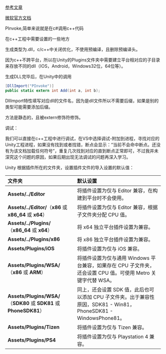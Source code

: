 [参考文章](https://zhuanlan.zhihu.com/p/30746354)

[微软官方文档](https://docs.microsoft.com/zh-cn/dotnet/framework/interop/interop-marshaling)

PInvoke,简单来说就是在c#调用c++代码

 在c++工程中需要设置的一些地方

生成类型为.dll，c/c++中关闭优化，不使用预编译，且删除预编译头。

因为c++不跨平台，所以在Unity的Plugins文件夹中需要建立平台相对应的子目录来存放不同的dll（IOS，Android，Windows32位，64位等）。

生成DLL完毕后，在Unity中的调用

```c#
[DllImport("PInvoke")]
public static extern int Add(int a, int b);
```

DllImport特性填写对应dll的文件名，因为是dll文件所以不需要后缀，如果是别的类型可能需要添加后缀。

方法是静态的，且被extern修饰符修饰。

调试：

我们可以直接在c++工程中进行调试，在VS中选择调试-附加到进程，寻找对应的Unity工程进程，如果没有找到或者找错，断点会显示：“当前不会命中断点。还没有为该文档加载任何符号”，重复几次找到对应的直到断点正常即可，不过我并未深究这个问题的原因，如果后期出现无法调试的问题再深入学习。



Unity 根据插件所在的文件夹，设置插件文件的导入设置的默认值：

| **文件夹**                                                   | **默认设置**                                                 |
| :----------------------------------------------------------- | :----------------------------------------------------------- |
| **Assets/../Editor**                                         | 将插件设置为仅与 Editor 兼容，在构建到平台时不会使用。       |
| **Assets/../Editor/**（**x86** 或 **x86_64** 或 **x64**）    | 将插件设置为仅与 Editor 兼容，根据子文件夹分配 CPU 值。      |
| **Assets/../Plugins/**（**x86_64** 或 **x64**）              | 将 x64 独立平台插件设置为兼容。                              |
| **Assets/../Plugins/x86**                                    | 将 x86 独立平台插件设置为兼容。                              |
| **Assets/Plugins/iOS**                                       | 将插件设置为仅与 iOS 兼容。                                  |
| **Assets/Plugins/WSA/**（**x86** 或 **ARM**）                | 将插件设置为仅与通用 Windows 平台兼容，如果存在 CPU 子文件夹，还会设置 CPU 值。可使用 Metro 关键字代替 WSA。 |
| **Assets/Plugins/WSA/**（**SDK80** 或 **SDK81** 或 **PhoneSDK81**） | 同上，还会设置 SDK 值，此后也可以添加 CPU 子文件夹。出于兼容性原因，SDK81 - Win81，PhoneSDK81 - WindowsPhone81。 |
| **Assets/Plugins/Tizen**                                     | 将插件设置为仅与 Tizen 兼容。                                |
| **Assets/Plugins/PS4**                                       | 将插件设置为仅与 Playstation 4 兼容。                        |